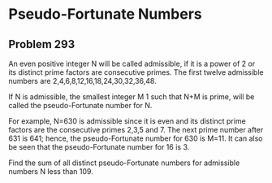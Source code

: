 #  Pseudo-Fortunate Numbers
## Problem 293



An even positive integer N will be called admissible, if it is a power of 2 or its distinct prime factors are consecutive primes.
The first twelve admissible numbers are 2,4,6,8,12,16,18,24,30,32,36,48.


If N is admissible, the smallest integer M  1 such that N+M is prime, will be called the pseudo-Fortunate number for N.


For example, N=630 is admissible since it is even and its distinct prime factors are the consecutive primes 2,3,5 and 7. 
The next prime number after 631 is 641; hence, the pseudo-Fortunate number for 630 is M=11.
It can also be seen that the pseudo-Fortunate number for 16 is 3.


Find the sum of all distinct pseudo-Fortunate numbers for admissible numbers N less than 109.






